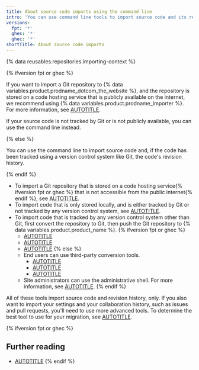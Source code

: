 ```yaml
---
title: About source code imports using the command line
intro: 'You can use command line tools to import source code and its revision history to {% data variables.product.product_name %}.'
versions:
  fpt: '*'
  ghes: '*'
  ghec: '*'
shortTitle: About source code imports
---
```


{% data reusables.repositories.importing-context %}

{% ifversion fpt or ghec %}

If you want to import a Git repository to {% data variables.product.prodname_dotcom_the_website %}, and the repository is stored on a code hosting service that is publicly available on the internet, we recommend using {% data variables.product.prodname_importer %}. For more information, see [AUTOTITLE](/migrations/importing-source-code/using-github-importer).

If your source code is not tracked by Git or is not publicly available, you can use the command line instead.

{% else %}

You can use the command line to import source code and, if the code has been tracked using a version control system like Git, the code's revision history.

{% endif %}

* To import a Git repository that is stored on a code hosting service{% ifversion fpt or ghec %} that is not accessible from the public internet{% endif %}, see [AUTOTITLE](/migrations/importing-source-code/using-the-command-line-to-import-source-code/importing-an-external-git-repository-using-the-command-line).
* To import code that is only stored locally, and is either tracked by Git or not tracked by any version control system, see [AUTOTITLE](/migrations/importing-source-code/using-the-command-line-to-import-source-code/adding-locally-hosted-code-to-github).
* To import code that is tracked by any version control system other than Git, first convert the repository to Git, then push the Git repository to {% data variables.product.product_name %}.
{% ifversion fpt or ghec %}
  * [AUTOTITLE](/migrations/importing-source-code/using-the-command-line-to-import-source-code/importing-a-subversion-repository)
  * [AUTOTITLE](/migrations/importing-source-code/using-the-command-line-to-import-source-code/importing-a-mercurial-repository)
  * [AUTOTITLE](/migrations/importing-source-code/using-the-command-line-to-import-source-code/importing-a-team-foundation-version-control-repository)
{% else %}
  * End users can use third-party conversion tools.
    * [AUTOTITLE](/migrations/importing-source-code/using-the-command-line-to-import-source-code/importing-a-subversion-repository)
    * [AUTOTITLE](/migrations/importing-source-code/using-the-command-line-to-import-source-code/importing-a-mercurial-repository)
    * [AUTOTITLE](/migrations/importing-source-code/using-the-command-line-to-import-source-code/importing-a-team-foundation-version-control-repository)
  * Site administrators can use the administrative shell. For more information, see [AUTOTITLE](/migrations/importing-source-code/using-the-command-line-to-import-source-code/importing-from-other-version-control-systems-with-the-administrative-shell).
{% endif %}

All of these tools import source code and revision history, only. If you also want to import your settings and your collaboration history, such as issues and pull requests, you'll need to use more advanced tools. To determine the best tool to use for your migration, see [AUTOTITLE](/migrations/overview/planning-your-migration-to-github).

{% ifversion fpt or ghec %}

## Further reading

* [AUTOTITLE](/get-started/using-git/troubleshooting-the-2-gb-push-limit)
{% endif %}
